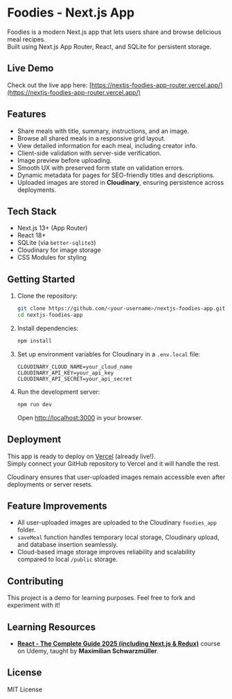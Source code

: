 # Foodies - Next.js App

Foodies is a modern Next.js app that lets users share and browse delicious meal recipes.  
Built using Next.js App Router, React, and SQLite for persistent storage.

## Live Demo

Check out the live app here: [https://nextjs-foodies-app-router.vercel.app/](https://nextjs-foodies-app-router.vercel.app/)

## Features

- Share meals with title, summary, instructions, and an image.
- Browse all shared meals in a responsive grid layout.
- View detailed information for each meal, including creator info.
- Client-side validation with server-side verification.
- Image preview before uploading.
- Smooth UX with preserved form state on validation errors.
- Dynamic metadata for pages for SEO-friendly titles and descriptions.
- Uploaded images are stored in **Cloudinary**, ensuring persistence across deployments.

## Tech Stack

- Next.js 13+ (App Router)
- React 18+
- SQLite (via `better-sqlite3`)
- Cloudinary for image storage
- CSS Modules for styling

## Getting Started

1. Clone the repository:

   ```bash
   git clone https://github.com/<your-username>/nextjs-foodies-app.git
   cd nextjs-foodies-app
   ```

2. Install dependencies:

   ```bash
   npm install
   ```

3. Set up environment variables for Cloudinary in a `.env.local` file:

   ```env
   CLOUDINARY_CLOUD_NAME=your_cloud_name
   CLOUDINARY_API_KEY=your_api_key
   CLOUDINARY_API_SECRET=your_api_secret
   ```

4. Run the development server:

   ```bash
   npm run dev
   ```

   Open [http://localhost:3000](http://localhost:3000) in your browser.

## Deployment

This app is ready to deploy on [Vercel](https://vercel.com/) (already live!).  
Simply connect your GitHub repository to Vercel and it will handle the rest.

Cloudinary ensures that user-uploaded images remain accessible even after deployments or server resets.

## Feature Improvements

- All user-uploaded images are uploaded to the Cloudinary `foodies_app` folder.
- `saveMeal` function handles temporary local storage, Cloudinary upload, and database insertion seamlessly.
- Cloud-based image storage improves reliability and scalability compared to local `/public` storage.

## Contributing

This project is a demo for learning purposes. Feel free to fork and experiment with it!

## Learning Resources

- **[React - The Complete Guide 2025 (including Next.js & Redux)](https://www.udemy.com/course/react-the-complete-guide-incl-redux/)** course on Udemy, taught by **Maximilian Schwarzmüller**.

## License

MIT License
